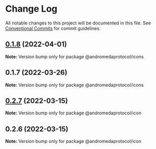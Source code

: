 # Change Log

All notable changes to this project will be documented in this file.
See [Conventional Commits](https://conventionalcommits.org) for commit guidelines.

## [0.1.8](https://github.com/andromedaprotocol/design-system/compare/@andromedaprotocol/icons@0.1.7...@andromedaprotocol/icons@0.1.8) (2022-04-01)

**Note:** Version bump only for package @andromedaprotocol/icons





## 0.1.7 (2022-03-26)

**Note:** Version bump only for package @andromedaprotocol/icons





## [0.2.7](https://github.com/andromedaprotocol/design-system/compare/@andromedaprotocol/icon@0.2.6...@andromedaprotocol/icon@0.2.7) (2022-03-15)

**Note:** Version bump only for package @andromedaprotocol/icon





## 0.2.6 (2022-03-15)

**Note:** Version bump only for package @andromedaprotocol/icon
